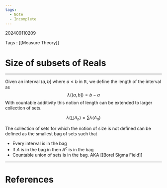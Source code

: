 ```yaml
---
tags:
  - Note
  - Incomplete
---
```

202409110209

Tags : [[Measure Theory]]
# Size of subsets of Reals
---
Given an interval $(a, b]$ where $a \le b$ in $\mathbb{R}$, we define the length of the interval as
$$
\lambda((a, b]) = b - a
$$
With countable additivity this notion of length can be extended to larger collection of sets.

$$
\lambda\left(\bigsqcup A_{n}\right)=\sum \lambda(A_{n})
$$

The collection of sets for which the notion of size is not defined can be defined as the smallest bag of sets such that
- Every interval is in the bag
- If $A$ is in the bag in then $A^c$ is in the bag
- Countable union of sets is in the bag.
AKA [[Borel Sigma Field]]




---
# References
